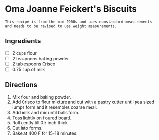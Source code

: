 # Oma Joanne Feickert's Biscuits

```{warning}
This recipe is from the mid 1900s and uses nonstandard measurements and needs to be revised to use weight measurements.
```

## Ingredients

* [ ] 2 cups flour
* [ ] 2 teaspoons baking powder
* [ ] 2 tablespoons Crisco
* [ ] 0.75 cup of milk

## Directions

1. Mix flour and baking powder.
2. Add Crisco to flour mixture and cut with a pastry cutter until pea sized lumps form and it resembles coarse meal.
3. Add milk and mix until balls form.
4. Toss lightly on floured board.
5. Roll gently till 0.5 inch thick.
6. Cut into forms.
7. Bake at 400 F for 15-18 minutes.

